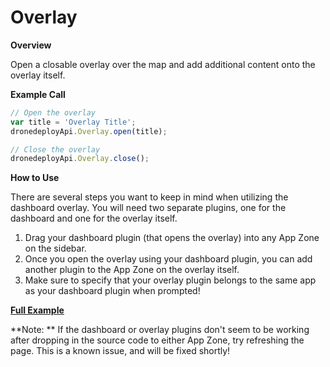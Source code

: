 # Overlay

**Overview**

Open a closable overlay over the map and add additional content onto the overlay itself.

**Example Call**

```javascript
// Open the overlay
var title = 'Overlay Title';
dronedeployApi.Overlay.open(title);

// Close the overlay
dronedeployApi.Overlay.close();
```

**How to Use**

There are several steps you want to keep in mind when utilizing the dashboard overlay. You will need two separate plugins, one for the dashboard and one for the overlay itself.

1. Drag your dashboard plugin (that opens the overlay) into any App Zone on the sidebar.
2. Once you open the overlay using your dashboard plugin, you can add another plugin to the App Zone on the overlay itself.
3. Make sure to specify that your overlay plugin belongs to the same app as your dashboard plugin when prompted!

[**Full Example**](/overlay/example-overlay.basic.md)

**Note: ** If the dashboard or overlay plugins don't seem to be working after dropping in the source code to either App Zone, try refreshing the page. This is a known issue, and will be fixed shortly!